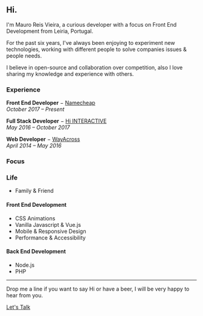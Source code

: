 ## Hi.

I'm Mauro Reis Vieira, a curious developer with a focus on Front End Development from Leiria, Portugal.

For the past six years, I've always been enjoying to experiment new technologies, working with different people to solve companies issues & people needs.

I believe in open-source and collaboration over competition, also I love sharing my knowledge and experience with others.

### Experience

**Front End Developer** − [Namecheap](https://www.namecheap.com/)\
_October 2017 – Present_

**Full Stack Developer** − [Hi INTERACTIVE](http://www.hi-interactive.pt/)\
_May 2016 – October 2017_

**Web Developer** − [WayAcross](https://www.wayacross.pt/)\
_April 2014 – May 2016_


### Focus

### Life
- Family & Friend

#### Front End Development
 - CSS Animations
 - Vanilla Javascript & Vue.js
 - Mobile & Responsive Design
 - Performance & Accessibility

#### Back End Development
- Node.js
- PHP

---

Drop me a line if you want to say Hi or have a beer, I will be very happy to hear from you.

[Let's Talk](mailto:mauroreivieira@gmail.com)
